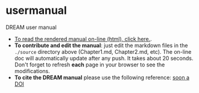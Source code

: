 # usermanual
DREAM user manual

* [To read  the rendered manual on-line (html), click here.](https://dreamusermanual.readthedocs.io/en/latest/).
* __To contribute and edit the manual__: just edit the markdown files in the  `./source` directory above (Chapter1.md, Chapter2.md, etc). The on-line doc will automatically update after any push. It takes about 20 seconds. Don't forget  to refresh __each__ page in your browser to see the modifications.
* __To cite the DREAM manual__ please use the following reference: [soon a DOI]()
